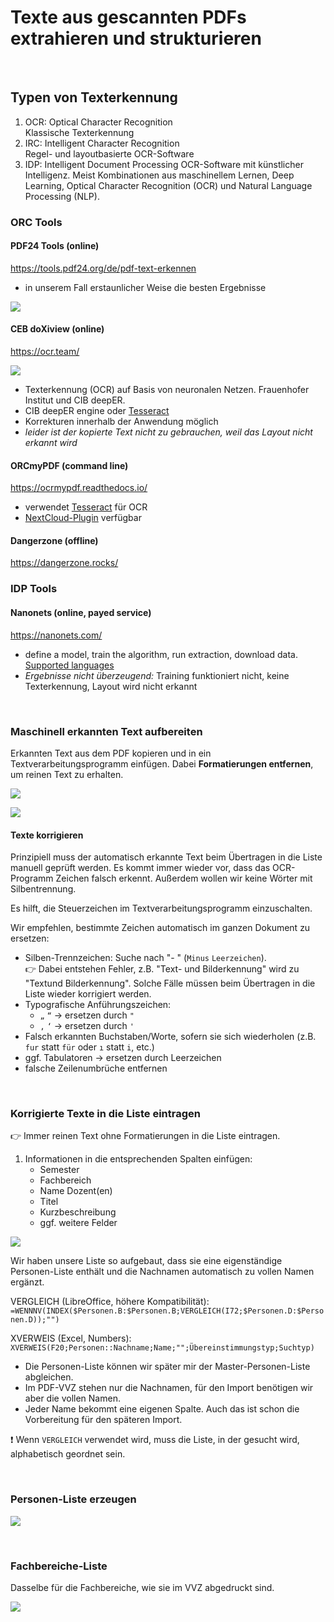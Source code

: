# Texte aus gescannten PDFs extrahieren und strukturieren

&nbsp;

## Typen von Texterkennung

1. OCR: Optical Character Recognition  
Klassische Texterkennung
2. IRC: Intelligent Character Recognition  
Regel- und layoutbasierte OCR-Software
3. IDP:  Intelligent Document Processing
OCR-Software mit künstlicher Intelligenz. Meist Kombinationen aus maschinellem Lernen, Deep Learning, Optical Character Recognition (OCR) und Natural Language Processing (NLP).

### ORC Tools

#### PDF24 Tools (online)
https://tools.pdf24.org/de/pdf-text-erkennen  
- in unserem Fall erstaunlicher Weise die besten Ergebnisse

![](img/pdf24.jpg)


#### CEB doXiview (online)
https://ocr.team/  

![](img/ceb.jpg)

- Texterkennung (OCR) auf Basis von neuronalen Netzen. Frauenhofer Institut und CIB deepER.  
- CIB deepER engine oder [Tesseract](https://github.com/tesseract-ocr/tesseract)
- Korrekturen innerhalb der Anwendung möglich
- _leider ist der kopierte Text nicht zu gebrauchen, weil das Layout nicht erkannt wird_


#### ORCmyPDF (command line)
https://ocrmypdf.readthedocs.io/  
- verwendet [Tesseract](https://github.com/tesseract-ocr/tesseract) für OCR
- [NextCloud-Plugin](https://github.com/janis91/ocr) verfügbar

#### Dangerzone (offline)
https://dangerzone.rocks/  


### IDP Tools

#### Nanonets (online, payed service)
https://nanonets.com/  
- define a model, train the algorithm, run extraction, download data. [Supported languages](https://support.nanonets.com/hc/en-us/articles/4402102692241-What-are-the-languages-supported-recognised-by-Nanonets-apart-from-english-)  
- _Ergebnisse nicht überzeugend:_ Training funktioniert nicht, keine Texterkennung, Layout wird nicht erkannt


&nbsp;

### Maschinell erkannten Text aufbereiten

Erkannten Text aus dem PDF kopieren und in ein Textverarbeitungsprogramm einfügen. Dabei **Formatierungen entfernen**, um reinen Text zu erhalten.

![](img/pdf-text.jpg)

![](img/text-roh.jpg)

#### Texte korrigieren

Prinzipiell muss der automatisch erkannte Text beim Übertragen in die Liste manuell geprüft werden. Es kommt immer wieder vor, dass das OCR-Programm Zeichen falsch erkennt. Außerdem wollen wir keine Wörter mit Silbentrennung.  

Es hilft, die Steuerzeichen im Textverarbeitungsprogramm einzuschalten.  

Wir empfehlen, bestimmte Zeichen automatisch im ganzen Dokument zu ersetzen:

- Silben-Trennzeichen: Suche nach "-&nbsp;" (`Minus` `Leerzeichen`).  
:point_right: Dabei entstehen Fehler, z.B. "Text- und Bilderkennung" wird zu "Textund Bilderkennung". Solche Fälle müssen beim Übertragen in die Liste wieder korrigiert werden. 
- Typografische Anführungszeichen:
   - `„` `“` &rarr; ersetzen durch `"`
   - `‚` `‘` &rarr; ersetzen durch `'`
- Falsch erkannten Buchstaben/Worte, sofern sie sich wiederholen (z.B. `fur` statt `für` oder `ı` statt `i`, etc.)
- ggf. Tabulatoren &rarr; ersetzen durch Leerzeichen
- falsche Zeilenumbrüche entfernen

&nbsp;

### Korrigierte Texte in die Liste eintragen

:point_right: Immer reinen Text ohne Formatierungen in die Liste eintragen.

1. Informationen in die entsprechenden Spalten einfügen:  
   - Semester  
   - Fachbereich  
   - Name Dozent(en)  
   - Titel  
   - Kurzbeschreibung 
   - ggf. weitere Felder

![](img/liste.jpg)

Wir haben unsere Liste so aufgebaut, dass sie eine eigenständige Personen-Liste enthält und die Nachnamen automatisch zu vollen Namen ergänzt.  

VERGLEICH (LibreOffice, höhere Kompatibilität):  
`=WENNNV(INDEX($Personen.B:$Personen.B;VERGLEICH(I72;$Personen.D:$Personen.D));"")`  

XVERWEIS (Excel, Numbers):  
`XVERWEIS(F20;Personen::Nachname;Name;"";Übereinstimmungstyp;Suchtyp)`

- Die Personen-Liste können wir später mir der Master-Personen-Liste abgleichen.  
- Im PDF-VVZ stehen nur die Nachnamen, für den Import benötigen wir aber die vollen Namen.  
- Jeder Name bekommt eine eigenen Spalte. Auch das ist schon die Vorbereitung für den späteren Import.

:exclamation: Wenn `VERGLEICH` verwendet wird, muss die Liste, in der gesucht wird, alphabetisch geordnet sein.

&nbsp;

### Personen-Liste erzeugen

![](img/personen.jpg)

&nbsp;

### Fachbereiche-Liste

Dasselbe für die Fachbereiche, wie sie im VVZ abgedruckt sind.

![](img/fachbereiche.jpg)